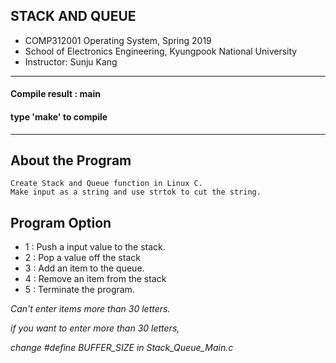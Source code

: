 
 ## STACK AND QUEUE
 * COMP312001 Operating System, Spring 2019
 * School of Electronics Engineering, Kyungpook National University
 * Instructor: Sunju Kang
-------------------------------------------------------------------------------------- 

 #### Compile result : main
 #### type 'make' to compile

------------------------------------------------------------------------------------
 ## About the Program
```
Create Stack and Queue function in Linux C.
Make input as a string and use strtok to cut the string.
```
 ## Program Option
 * 1 : Push a input value to the stack.
 * 2 : Pop a value off the stack
 * 3 : Add an item to the queue.
 * 4 : Remove an item from the stack
 * 5 : Terminate the program.

*Can't enter items more than 30 letters.*

*if you want to enter more than 30 letters,*

*change #define BUFFER_SIZE in Stack_Queue_Main.c*


